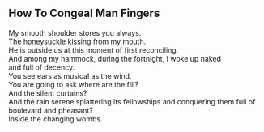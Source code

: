 How To Congeal Man Fingers
--------------------------
My smooth shoulder stores you always.  
The honeysuckle kissing from my mouth.  
He is outside us at this moment of first reconciling.  
And among my hammock, during the fortnight, I woke up naked  
and full of decency.  
You see ears as musical as the wind.  
You are going to ask where are the fill?  
And the silent curtains?  
And the rain serene splattering its fellowships and conquering them full of  
boulevard and pheasant?  
Inside the changing wombs.  
